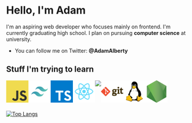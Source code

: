 # Hello, I'm Adam 
I'm an aspiring web developer who focuses mainly on frontend. I'm currently graduating high school. I plan on pursuing **computer science** at university.
- You can follow me on Twitter: **@AdamAlberty**


## Stuff I'm trying to learn
<img align="left" src="https://raw.githubusercontent.com/github/explore/80688e429a7d4ef2fca1e82350fe8e3517d3494d/topics/javascript/javascript.png" height="60">
<img align="left" src="https://raw.githubusercontent.com/github/explore/80688e429a7d4ef2fca1e82350fe8e3517d3494d/topics/tailwind/tailwind.png" height="60">
<img align="left" src="https://raw.githubusercontent.com/github/explore/80688e429a7d4ef2fca1e82350fe8e3517d3494d/topics/typescript/typescript.png" height="60">
<img align="left" src="https://raw.githubusercontent.com/github/explore/80688e429a7d4ef2fca1e82350fe8e3517d3494d/topics/react/react.png" height="60">
<img align="left" src="https://raw.githubusercontent.com/styled-components/brand/master/styled-components.png" height="60">
<img align="left" src="https://raw.githubusercontent.com/github/explore/80688e429a7d4ef2fca1e82350fe8e3517d3494d/topics/git/git.png" height="60">
<img align="left" src="https://raw.githubusercontent.com/github/explore/80688e429a7d4ef2fca1e82350fe8e3517d3494d/topics/linux/linux.png" height="60">
<img align="left" src="https://raw.githubusercontent.com/github/explore/80688e429a7d4ef2fca1e82350fe8e3517d3494d/topics/nodejs/nodejs.png" height="60">


<br />  
<br />
<br />
<br />


[![Top Langs](https://github-readme-stats.vercel.app/api/top-langs/?username=adamalberty&theme=cobalt)](https://github.com/anuraghazra/github-readme-stats)


